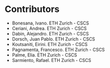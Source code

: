 # Contributors

- Bonesana, Ivano. ETH Zurich - CSCS
- Ceriani, Andrea. ETH Zurich - CSCS
- Dabin, Alejandro. ETH Zurich - CSCS
- Dorsch, Juan Pablo. ETH Zurich - CSCS
- Koutsaniti, Eirini. ETH Zurich - CSCS
- Pagnamenta, Francesco. ETH Zurich - CSCS
- Palme, Elia. ETH Zurich - CSCS
- Sarmiento, Rafael. ETH Zurich - CSCS

